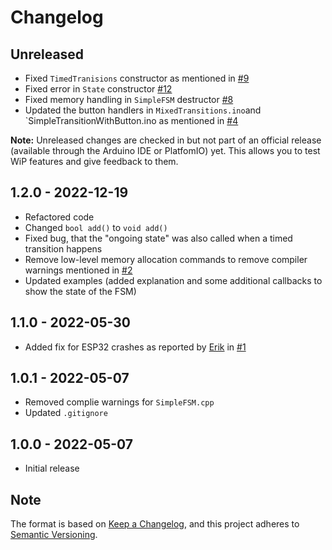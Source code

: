 # Changelog

## Unreleased

- Fixed `TimedTranisions` constructor as mentioned in [#9](https://github.com/LennartHennigs/SimpleFSM/issues/9)
- Fixed error in `State` constructor [#12](https://github.com/LennartHennigs/SimpleFSM/issues/12)
- Fixed memory handling in `SimpleFSM` destructor [#8](https://github.com/LennartHennigs/SimpleFSM/issues/8)
- Updated the button handlers in `MixedTransitions.ino`and `SimpleTransitionWithButton.ino as mentioned in [#4](https://github.com/LennartHennigs/SimpleFSM/issues/4)

**Note:** Unreleased changes are checked in but not part of an official release (available through the Arduino IDE or PlatfomIO) yet. This allows you to test WiP features and give feedback to them.

## 1.2.0 - 2022-12-19

- Refactored code
- Changed `bool add()` to `void add()`
- Fixed bug, that the "ongoing state" was also called when a timed transition happens
- Remove low-level memory allocation commands to remove compiler warnings mentioned in [#2](https://github.com/LennartHennigs/SimpleFSM/issues/2)
- Updated examples (added explanation and some additional callbacks to show the state of the FSM)

## 1.1.0 - 2022-05-30

* Added fix for ESP32 crashes as reported by [Erik](https://github.com/snowrodeo) in [#1](https://github.com/LennartHennigs/SimpleFSM/issues/1)

## 1.0.1 - 2022-05-07

- Removed complie warnings for `SimpleFSM.cpp`
- Updated `.gitignore`

## 1.0.0 - 2022-05-07

- Initial release

## Note

The format is based on [Keep a Changelog](https://keepachangelog.com/en/1.0.0/),
and this project adheres to [Semantic Versioning](https://semver.org/spec/v2.0.0.html).
